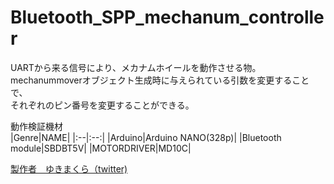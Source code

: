 # Bluetooth_SPP_mechanum_controller
UARTから来る信号により、メカナムホイールを動作させる物。  
mechanummoverオブジェクト生成時に与えられている引数を変更することで、   
それぞれのピン番号を変更することができる。   
   
動作検証機材   
|Genre|NAME|
|:--|:--:|
|Arduino|Arduino  NANO(328p)|
|Bluetooth module|SBDBT5V|
|MOTORDRIVER|MD10C|

[製作者　ゆきまくら（twitter)](#https://twitter.com/yukimakura86)
